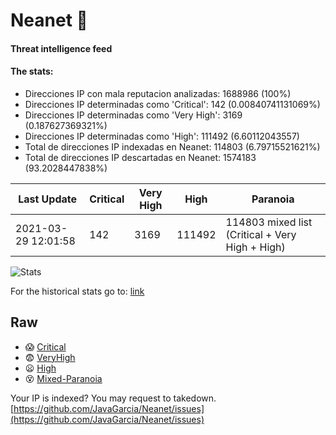 # Neanet :hocho:
#### Threat intelligence feed
#### The stats:

- Direcciones IP con mala reputacion analizadas: 1688986 (100%)
- Direcciones IP determinadas como 'Critical':  142 (0.00840741131069%)
- Direcciones IP determinadas como 'Very High':  3169 (0.187627369321%)
- Direcciones IP determinadas como 'High':  111492 (6.60112043557)
- Total de direcciones IP indexadas en Neanet:  114803 (6.79715521621%)
- Total de direcciones IP descartadas en Neanet:  1574183 (93.2028447838%)

| Last Update | Critical | Very High | High | Paranoia |
| --- | --- | --- | --- | --- |
| 2021-03-29 12:01:58 | 142 | 3169 | 111492 | 114803 mixed list (Critical + Very High + High)|

![Stats](https://docs.google.com/spreadsheets/d/e/2PACX-1vSnaNMIXVabIpDJjufMlzH7poXnshF3mgd8Is1g9ytUEzVsP5my4Trn8f-xkoLLQ38xpL3HtmUexLo6/pubchart?oid=501124687&format=image)

For the historical stats go to: [link](/stats.csv)
## Raw
- :scream: [Critical](https://raw.githubusercontent.com/JavaGarcia/Neanet/master/blacklists/neanet_critical.txt)
- :fearful: [VeryHigh](https://raw.githubusercontent.com/JavaGarcia/Neanet/master/blacklists/neanet_veryHigh.txtt)
- :frowning: [High](https://raw.githubusercontent.com/JavaGarcia/Neanet/master/blacklists/neanet_high.txt)
- :dizzy_face: [Mixed-Paranoia](https://raw.githubusercontent.com/JavaGarcia/Neanet/master/blacklists/neanet_all.txt)


Your IP is indexed? You may request to takedown. [https://github.com/JavaGarcia/Neanet/issues](https://github.com/JavaGarcia/Neanet/issues)























































































































































































































































































































































































































































































































































































































































































































































































































































































































































































































































































































































































































































































































































































































































































































































































































































































































































































































































































































































































































































































































































































































































































































































































































































































































































































































































































































































































































































































































































































































































































































































































































































































































































































































































































































































































































































































































































































































































































































































































































































































































































































































































































































































































































































































































































































































































































































































































































































































































































































































































































































































































































































































































































































































